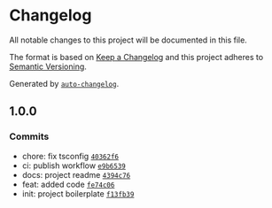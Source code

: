 # Changelog

All notable changes to this project will be documented in this file.

The format is based on [Keep a Changelog](https://keepachangelog.com/en/1.0.0/)
and this project adheres to [Semantic Versioning](https://semver.org/spec/v2.0.0.html).

Generated by [`auto-changelog`](https://github.com/CookPete/auto-changelog).

## 1.0.0

### Commits

- chore: fix tsconfig [`40362f6`](https://github.com/ArthurFiorette/declarator/commit/40362f6261f79c98fcf3c19b86a3bec79f707cd4)
- ci: publish workflow [`e9b6539`](https://github.com/ArthurFiorette/declarator/commit/e9b6539cb07a3c72184b6bd47d306226e1dad866)
- docs: project readme [`4394c76`](https://github.com/ArthurFiorette/declarator/commit/4394c762efb153f4a752d84ba037fdab657ef7ae)
- feat: added code [`fe74c06`](https://github.com/ArthurFiorette/declarator/commit/fe74c06d3aafc030382a7309bcfa0fed545df455)
- init: project boilerplate [`f13fb39`](https://github.com/ArthurFiorette/declarator/commit/f13fb39b5d98dd6540e0c493aecf3e62aa041976)
